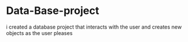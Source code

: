 # Data-Base-project
i created a database project that interacts with the user and creates new objects as the user pleases
